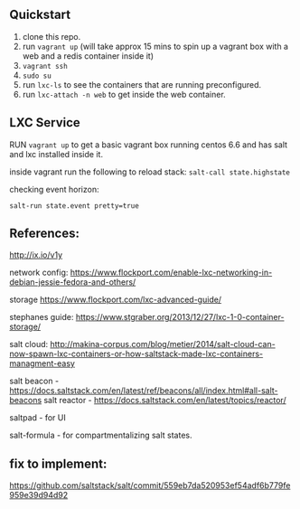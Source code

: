 Quickstart
----------

1. clone this repo.
2. run `vagrant up` (will take approx 15 mins to spin up a vagrant box with a web and a redis container inside it)
3. `vagrant ssh`
4. `sudo su`
5. run `lxc-ls` to see the containers that are running preconfigured.
6. run `lxc-attach -n web` to get inside the web container.

LXC Service
-----------

RUN `vagrant up` to get a basic vagrant box running centos 6.6 and has salt and lxc installed inside it.

inside vagrant run the following to reload stack:
`salt-call state.highstate`

checking event horizon:

`salt-run state.event pretty=true`


References:
-----------

http://ix.io/v1y

network config: https://www.flockport.com/enable-lxc-networking-in-debian-jessie-fedora-and-others/

storage https://www.flockport.com/lxc-advanced-guide/

stephanes guide: https://www.stgraber.org/2013/12/27/lxc-1-0-container-storage/

salt cloud: http://makina-corpus.com/blog/metier/2014/salt-cloud-can-now-spawn-lxc-containers-or-how-saltstack-made-lxc-containers-managment-easy

salt beacon - https://docs.saltstack.com/en/latest/ref/beacons/all/index.html#all-salt-beacons
salt reactor - https://docs.saltstack.com/en/latest/topics/reactor/

saltpad - for UI

salt-formula - for compartmentalizing salt states.


fix to implement:
-----------------
https://github.com/saltstack/salt/commit/559eb7da520953ef54adf6b779fe959e39d94d92
